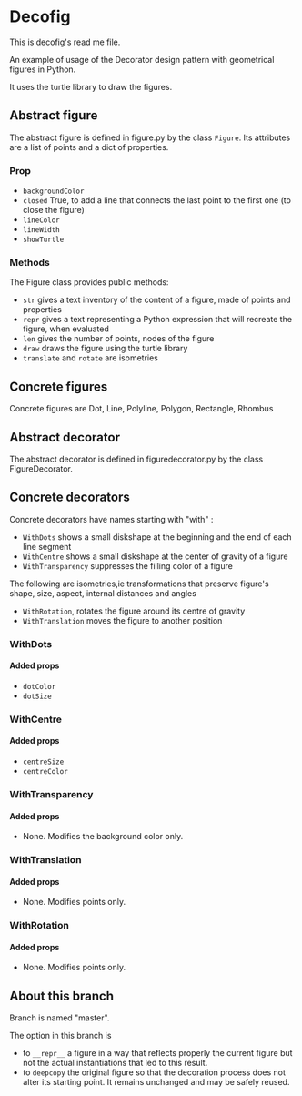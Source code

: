 # Decofig
This is decofig's read me file.

An example of usage of the Decorator design pattern with geometrical figures in Python.

It uses the turtle library to draw the figures.

## Abstract figure
The abstract figure is defined in figure.py by the class `Figure`. Its attributes are a list of points and a dict of properties.

### Prop
- `backgroundColor`
- `closed` True, to add a line that connects the last point to the first one (to close the figure)
- `lineColor`
- `lineWidth`
- `showTurtle`
### Methods
The Figure class provides public methods:
- `str` gives a text inventory of the content of a figure, made of points and properties
- `repr` gives a text representing a Python expression that will recreate the figure, when evaluated
- `len` gives the number of points, nodes of the figure
- `draw`  draws the figure using the turtle library
- `translate` and `rotate` are isometries

## Concrete figures
Concrete figures are Dot, Line, Polyline, Polygon, Rectangle, Rhombus

## Abstract decorator
The abstract decorator is defined in figuredecorator.py by the class FigureDecorator. 

## Concrete decorators
Concrete decorators have names starting with "with" :
- `WithDots` shows a small diskshape at the beginning and the end of each line segment
- `WithCentre` shows a small diskshape at the center of gravity of a figure
- `WithTransparency` suppresses the filling color of a figure

The following are isometries,ie transformations that preserve figure's shape, size, aspect, internal distances and angles
- `WithRotation`, rotates the figure around its centre of gravity
- `WithTranslation` moves the figure to another position

### WithDots
#### Added props
- `dotColor`
- `dotSize`


### WithCentre
#### Added props
- `centreSize`
- `centreColor`

### WithTransparency
#### Added props
- None.
Modifies the background color only.
### WithTranslation
#### Added props
- None.
Modifies points only.
### WithRotation
#### Added props
- None.
Modifies points only.
## About this branch
Branch is named "master".

The option in this branch is 
- to `__repr__` a figure in a way that reflects properly the current figure but not the actual
instantiations that led to this result.
- to `deepcopy` the original figure so that the decoration process does not alter
its starting point. It remains unchanged and may be safely reused.

